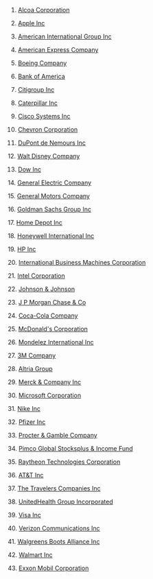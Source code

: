 1. [Alcoa Corporation](https://www.dropbox.com/t/x45aWW1OgVz1Mh2S)

2. [Apple Inc](https://www.dropbox.com/t/fhqMvrefsR30WM9v)

3. [American International Group Inc](https://www.dropbox.com/t/N11LvdrE4OX8IUel)

4. [American Express Company](https://www.dropbox.com/t/wePvNm0lCFSBD90Y)

5. [Boeing Company](https://www.dropbox.com/t/3YcHyNxKMh8bWboX)

6. [Bank of America](https://www.dropbox.com/t/CcAUNoIuQnblJaTB)

7. [Citigroup Inc](https://www.dropbox.com/t/oVN0BdeFijBVklY5)

8. [Caterpillar Inc](https://www.dropbox.com/t/y8YTGTs41IolTIxN)

9. [Cisco Systems Inc](https://www.dropbox.com/t/V1sdn5SzbHlSQaCW)

10. [Chevron Corporation](https://www.dropbox.com/t/DyY2qxbWSklmeEmn)

11. [DuPont de Nemours Inc](https://www.dropbox.com/t/Cx88K3h6Q50lii0s)

12. [Walt Disney Company](https://www.dropbox.com/t/EP0VtMZO3Cj2t85i)

13. [Dow Inc](https://www.dropbox.com/t/EP0VtMZO3Cj2t85i)

14. [General Electric Company](https://www.dropbox.com/t/f2fuyCGcFf5EfmEB)

15. [General Motors Company](https://www.dropbox.com/t/8ImCQXRcJGlNvek9)

16. [Goldman Sachs Group Inc](https://www.dropbox.com/t/08WLrBlP99DewJcN)

17. [Home Depot Inc](https://www.dropbox.com/t/vpIkoTNCk7V9BNWS)

18. [Honeywell International Inc](https://www.dropbox.com/t/QqxtIKhAqg24Ez5j)

19. [HP Inc]()

20. [International Business Machines Corporation](https://www.dropbox.com/t/0nHoTSaCvFivo2lt)

21. [Intel Corporation](https://www.dropbox.com/t/VLlTeoaNVYLX8lvY)

22. [Johnson & Johnson](https://www.dropbox.com/t/hhnrRzCBykgw8Rhk)

23. [J P Morgan Chase & Co](https://www.dropbox.com/t/Z04FNjrhBmOUPiLW)

24. [Coca-Cola Company](https://www.dropbox.com/t/gOvPJo4tbHzVK03A)

25. [McDonald's Corporation](https://www.dropbox.com/t/Y5tPgd0bXpEdekx3)

26. [Mondelez International Inc](https://www.dropbox.com/t/AdckRvqtGf3wiQ11)

27. [3M Company](https://www.dropbox.com/t/P0BlkkXt8RUWm0iH)

28. [Altria Group](https://www.dropbox.com/t/VUf5P9D5gBxuGFlr)

29. [Merck & Company Inc](https://www.dropbox.com/t/QKQFw0mHUGM3kZWg)

30. [Microsoft Corporation](https://www.dropbox.com/t/ptITuQZ0AdAb3rV4)

31. [Nike Inc](https://www.dropbox.com/t/TQm1OQJ3PsO4km0x)

32. [Pfizer Inc](https://www.dropbox.com/t/jAw7AeCd0o1ZdWQr)

33. [Procter & Gamble Company](https://www.dropbox.com/t/DdltYle9QZ35J6ce)

34. [Pimco Global Stocksplus & Income Fund]()

35. [Raytheon Technologies Corporation]()

36. [AT&T Inc]()

37. [The Travelers Companies Inc]()

38. [UnitedHealth Group Incorporated]()

39. [Visa Inc]()

40. [Verizon Communications Inc]()

41. [Walgreens Boots Alliance Inc]()

42. [Walmart Inc]()

43. [Exxon Mobil Corporation]()
